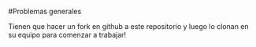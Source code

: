 #Problemas generales

Tienen que hacer un fork en github a este repositorio y luego lo clonan en su equipo para comenzar a trabajar! 